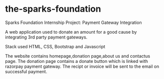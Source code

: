# the-sparks-foundation
Sparks Foundation Internship Project: Payment Gateway Integration

A web application used to donate an amount for a good cause by integrating 3rd party payment gateways.

Stack used
HTML, CSS, Bootstrap and Javascript

The website contains homepage,donation page,about us and contactus page.
The donation page contains a donate button which is linked with razorpay payment gateway. The recipt or 
invoice will be sent to the email on successful payment.
